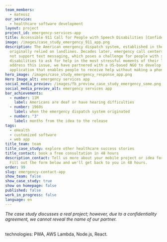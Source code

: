 ```yaml
---
team_members:
  - mateusz
our_service:
  - healthcare software development
layout: project
project_id: emergency-services-app
title: Accessible 911 Call for People with Speech Disabilities [Confidential Project]
image: /images/case_study_emergency_911_app.png
description: The American emergency dispatch system, established in the 1960s,
  originally relied on landlines. Decades later, emergency call centers still do
  not support text messaging, which poses a challenge for people with speech
  disabilities to ask for help in the most stressful moments of their lives. To
  address this issue, we have partnered with a US-based NGO to develop an
  application that enables people to receive help without making a phone call.
hero_image: /images/case_study_emergency_response_app.png
Hero Image_alt: emergency services app
social_media_previev: /images/fb_preview_case_study_emergency_some.png
social_media_previev_alt: emergency services app
bar_achievements:
  - number: 11M
    label: Americans are deaf or have hearing difficulties
  - number: 1960s
    label: when the emergency dispatch system originated
  - number: "3"
    label: months from the idea to the release
tags:
  - eHealth
  - customized software
  - web app
title_team: team
title_case_study: explore other healthcare success stories
title_contact: book a free consultation in 48 hours
description_contact: Tell us more about your mobile project or idea for an app.
  Fill out the form below and we'll get back to you in 48 hours.
order: 99
slug: emergency-contact-app
show_team: false
show_case_study: true
show on homepage: false
published: false
work_in_progress: false
language: en
---
```

*The case study discusses a real project; however, due to a confidentiality agreement, we cannot reveal the name of our partner.*

<TitleWithIcon sectionTitle="technologies" titleIcon="/images/skills.svg" titleIconAlt="technologies" />

<Gallery images='[{"src":"/images/pwa_stack_logo.svg","alt":"PWA"},{"src":"/images/aws_stack_logo.svg","alt":"AWS Lambda"},{"src":"/images/node.png","alt":"Node.js"},{"src":"/images/react_stack_logo.svg","alt":"React"}]' />

\
technologies: PWA, AWS Lambda, Node.js, React.